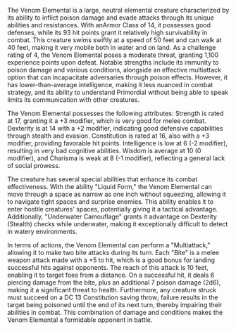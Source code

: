 The Venom Elemental is a large, neutral elemental creature characterized by its ability to inflict poison damage and evade attacks through its unique abilities and resistances. With anArmor Class of 14, it possesses good defenses, while its 93 hit points grant it relatively high survivability in combat. This creature swims swiftly at a speed of 50 feet and can walk at 40 feet, making it very mobile both in water and on land. As a challenge rating of 4, the Venom Elemental poses a moderate threat, granting 1,100 experience points upon defeat. Notable strengths include its immunity to poison damage and various conditions, alongside an effective multiattack option that can incapacitate adversaries through poison effects. However, it has lower-than-average intelligence, making it less nuanced in combat strategy, and its ability to understand Primordial without being able to speak limits its communication with other creatures.

The Venom Elemental possesses the following attributes: Strength is rated at 17, granting it a +3 modifier, which is very good for melee combat. Dexterity is at 14 with a +2 modifier, indicating good defensive capabilities through stealth and evasion. Constitution is rated at 16, also with a +3 modifier, providing favorable hit points. Intelligence is low at 6 (-2 modifier), resulting in very bad cognitive abilities. Wisdom is average at 10 (0 modifier), and Charisma is weak at 8 (-1 modifier), reflecting a general lack of social prowess.

The creature has several special abilities that enhance its combat effectiveness. With the ability "Liquid Form," the Venom Elemental can move through a space as narrow as one inch without squeezing, allowing it to navigate tight spaces and surprise enemies. This ability enables it to enter hostile creatures' spaces, potentially giving it a tactical advantage. Additionally, "Underwater Camouflage" grants it advantage on Dexterity (Stealth) checks while underwater, making it exceptionally difficult to detect in watery environments.

In terms of actions, the Venom Elemental can perform a "Multiattack," allowing it to make two bite attacks during its turn. Each "Bite" is a melee weapon attack made with a +5 to hit, which is a good bonus for landing successful hits against opponents. The reach of this attack is 10 feet, enabling it to target foes from a distance. On a successful hit, it deals 6 piercing damage from the bite, plus an additional 7 poison damage (2d6), making it a significant threat to health. Furthermore, any creature struck must succeed on a DC 13 Constitution saving throw; failure results in the target being poisoned until the end of its next turn, thereby impairing their abilities in combat. This combination of damage and conditions makes the Venom Elemental a formidable opponent in battle.
